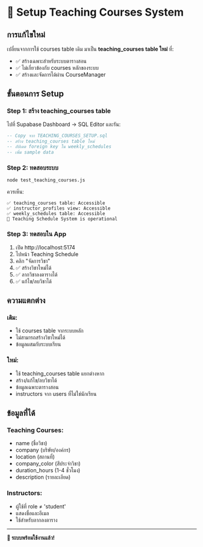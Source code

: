 # 🎯 Setup Teaching Courses System

## การแก้ไขใหม่

เปลี่ยนจากการใช้ courses table เดิม มาเป็น **teaching_courses table ใหม่** ที่:
- ✅ สร้างเฉพาะสำหรับระบบตารางสอน
- ✅ ไม่เกี่ยวข้องกับ courses หลักของระบบ
- ✅ สร้างและจัดการได้ผ่าน CourseManager

## ขั้นตอนการ Setup

### Step 1: สร้าง teaching_courses table
ไปที่ Supabase Dashboard → SQL Editor และรัน:

```sql
-- Copy จาก TEACHING_COURSES_SETUP.sql
-- สร้าง teaching_courses table ใหม่
-- อัปเดต foreign key ใน weekly_schedules
-- เพิ่ม sample data
```

### Step 2: ทดสอบระบบ
```bash
node test_teaching_courses.js
```

ควรเห็น:
```
✅ teaching_courses table: Accessible
✅ instructor_profiles view: Accessible  
✅ weekly_schedules table: Accessible
🚀 Teaching Schedule System is operational
```

### Step 3: ทดสอบใน App
1. เปิด http://localhost:5174
2. ไปหน้า Teaching Schedule
3. คลิก "จัดการวิชา"
4. ✅ สร้างวิชาใหม่ได้
5. ✅ ลากวิชาลงตารางได้
6. ✅ แก้ไข/ลบวิชาได้

## ความแตกต่าง

### เดิม:
- ใช้ courses table จากระบบหลัก
- ไม่สามารถสร้างวิชาใหม่ได้
- ข้อมูลผสมกับระบบเรียน

### ใหม่:
- ใช้ teaching_courses table แยกต่างหาก
- สร้าง/แก้ไข/ลบวิชาได้
- ข้อมูลเฉพาะตารางสอน
- instructors จาก users ที่ไม่ใช่นักเรียน

## ข้อมูลที่ได้

### Teaching Courses:
- name (ชื่อวิชา)
- company (บริษัท/องค์กร)
- location (สถานที่)
- company_color (สีประจำวิชา)
- duration_hours (1-4 ชั่วโมง)
- description (รายละเอียด)

### Instructors:
- ผู้ใช้ที่ role ≠ 'student'
- แสดงชื่อและอีเมล
- ใช้สำหรับลากลงตาราง

---

**🎉 ระบบพร้อมใช้งานแล้ว!**